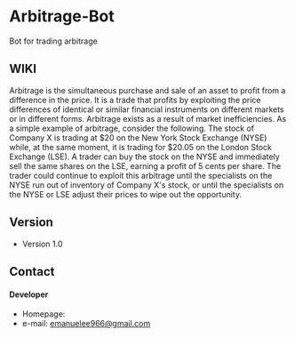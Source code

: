 # Arbitrage-Bot
Bot for trading arbitrage

## WIKI
Arbitrage is the simultaneous purchase and sale of an asset to profit from a difference in the price. It is a trade that profits by exploiting the price differences of identical or similar financial instruments on different markets or in different forms. Arbitrage exists as a result of market inefficiencies.
As a simple example of arbitrage, consider the following. The stock of Company X is trading at $20 on the New York Stock Exchange (NYSE) while, at the same moment, it is trading for $20.05 on the London Stock Exchange (LSE). A trader can buy the stock on the NYSE and immediately sell the same shares on the LSE, earning a profit of 5 cents per share. The trader could continue to exploit this arbitrage until the specialists on the NYSE run out of inventory of Company X's stock, or until the specialists on the NYSE or LSE adjust their prices to wipe out the opportunity.


## Version 
* Version 1.0

## Contact
#### Developer
* Homepage: 
* e-mail: emanuelee966@gmail.com
